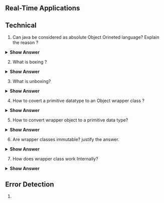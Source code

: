 ## Real-Time Applications


## Technical

1. Can java be considered as absolute Object Orineted language? Explain the reason ?



<details><summary> <b>Show Answer</b> </summary>
  
> No
  
<details> <summary><b>Explanation</b></summary>
  
> Java is not perfectly object oriented beacuse Primitive datatypes are included in java for fast execution. Wraper classes are used to convert primitives to objects.
  
</details>
</details>

2. What is boxing ?


    
<details><summary> <b>Show Answer</b> </summary>

 > The conversion of Primitive data types to Object is called Boxing.
  
</details>

3. What is unboxing?

<details><summary> <b>Show Answer</b> </summary>
  
> The conversion of Object to primitive datatype is called Unboxing.
  
</details>



4. How to covert a primitive datatype to an Object wrapper class ?


<details><summary> <b>Show Answer</b> </summary>
  
  
  ``` java
  // primitive int i
  int i =1;
  // Wraping primitive datatype int to Wrapper object Integer
  Integer k = new  Integer(i);
  ```
  
</details>

5. How to convert wrapper object to a primitive data type?




<details><summary> <b>Show Answer</b> </summary>
 
  ``` java
  // wrapper object of type Integer
  Integer i =1;
  // Unboxing
  int j = i;
  ``` 


</details>

6. Are wrapper classes immutable? justify the answer.

<details>
  
<summary><b>Show Answer</b></summary>
  
 > Yes, wrapper classes are immutable.
 > wrapper classses are used to store data i collections and as a developer one doesnt wish that all the values in collection are changed just because a primitive value is changed. 
 
  
  
  
  
</details>

7. How does wrapper class work Internally?

<details>
  
<summary><b>Show Answer</b></summary>
  
> when a wrapper class is created the primitive data type is stored as a field in the  wrapper class and an object reference is created.
</details>



## Error Detection

1. 



  









